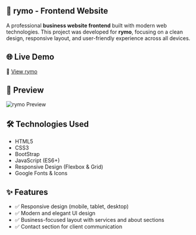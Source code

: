 ## 🏢 rymo - Frontend Website

A professional **business website frontend** built with modern web technologies. This project was developed for **rymo**, focusing on a clean design, responsive layout, and user-friendly experience across all devices.  

## 🌐 Live Demo
🔗 [View rymo](https://hashirsajid58200p.github.io/rymo-frontend/)  

## 👀 Preview
![rymo Preview](preview.png)

## 🛠️ Technologies Used
- HTML5  
- CSS3
- BootStrap  
- JavaScript (ES6+)  
- Responsive Design (Flexbox & Grid)  
- Google Fonts & Icons  

## ✨ Features
- ✅ Responsive design (mobile, tablet, desktop)  
- ✅ Modern and elegant UI design  
- ✅ Business-focused layout with services and about sections  
- ✅ Contact section for client communication